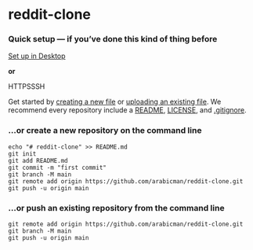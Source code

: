 # reddit-clone

### **Quick setup** — if you’ve done this kind of thing before

[ Set up in Desktop](https://desktop.github.com/)

**or**

HTTPSSSH



Get started by [creating a new file](https://github.com/arabicman/reddit-clone/new/main) or [uploading an existing file](https://github.com/arabicman/reddit-clone/upload). We recommend every repository include a [README](https://github.com/arabicman/reddit-clone/new/main?readme=1), [LICENSE](https://github.com/arabicman/reddit-clone/new/main?filename=LICENSE.md), and [.gitignore](https://github.com/arabicman/reddit-clone/new/main?filename=.gitignore).

### …or create a new repository on the command line



```
echo "# reddit-clone" >> README.md
git init
git add README.md
git commit -m "first commit"
git branch -M main
git remote add origin https://github.com/arabicman/reddit-clone.git
git push -u origin main
```

### …or push an existing repository from the command line



```
git remote add origin https://github.com/arabicman/reddit-clone.git
git branch -M main
git push -u origin main
```

